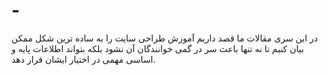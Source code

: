 # -
در این سری مقالات ما قصد داریم آموزش طراحی سایت را به ساده ترین شکل ممکن بیان کنیم تا نه تنها باعث سر در گمی خوانندگان آن نشود بلکه بتواند اطلاعات پایه و اساسی مهمی در اختیار ایشان قرار دهد.

